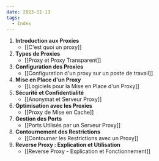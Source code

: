 ```yaml
---
date: 2023-11-13
tags:
  - Index
---
```

1. **Introduction aux Proxies**
    - [[C'est quoi un proxy]]
2. **Types de Proxies**
    - [[Proxy et Proxy Transparent]]
3. **Configuration des Proxies**
    - [[Configuration d'un proxy sur un poste de travail]]
4. **Mise en Place d'un Proxy**
    - [[Logiciels pour la Mise en Place d'un Proxy]]
5. **Sécurité et Confidentialité**
    - [[Anonymat et Serveur Proxy]]
6. **Optimisation avec les Proxies**
    - [[Proxy de Mise en Cache]]
7. **Gestion des Ports**
    - [[Ports Utilisés par un Serveur Proxy]]
8. **Contournement des Restrictions**
    - [[Contourner les Restrictions avec un Proxy]]
9. **Reverse Proxy : Explication et Utilisation**
    - [[Reverse Proxy - Explication et Fonctionnement]]